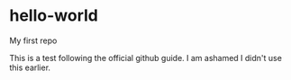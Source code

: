 # hello-world
My first repo

This is a test following the official github guide. I am ashamed I didn't use this earlier.

